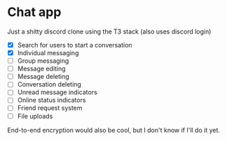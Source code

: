 # Chat app

Just a shitty discord clone using the T3 stack (also uses discord login)

- [x] Search for users to start a conversation
- [x] Individual messaging
- [ ] Group messaging
- [ ] Message editing
- [ ] Message deleting
- [ ] Conversation deleting
- [ ] Unread message indicators
- [ ] Online status indicators
- [ ] Friend request system
- [ ] File uploads

End-to-end encryption would also be cool, but I don't know if I'll do it yet.
